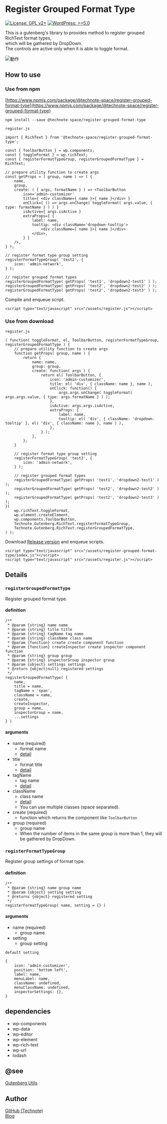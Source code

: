 # Register Grouped Format Type

[![License: GPL v2+](https://img.shields.io/badge/License-GPL%20v2%2B-blue.svg)](http://www.gnu.org/licenses/gpl-2.0.html)
[![WordPress: >=5.0](https://img.shields.io/badge/WordPress-%3E%3D5.0-brightgreen.svg)](https://wordpress.org/)

This is a gutenberg's library to provides method to register grouped RichText format types,   
which will be gathered by DropDown.  
The controls are active only when it is able to toggle format.

![動作](https://raw.githubusercontent.com/technote-space/register-grouped-format-type/master/screenshot1.png)

## How to use
### Use from npm
[https://www.npmjs.com/package/@technote-space/register-grouped-format-type](https://www.npmjs.com/package/@technote-space/register-grouped-format-type)

```
npm install --save @technote-space/register-grouped-format-type
```

`register.js`
```
import { RichText } from '@technote-space/register-grouped-format-type';

const { ToolbarButton } = wp.components;
const { toggleFormat } = wp.richText;
const { registerFormatTypeGroup, registerGroupedFormatType } = RichText;

// prepare utility function to create args
const getProps = ( group, name ) => ( {
	name,
	group,
	create: ( { args, formatName } ) => <ToolbarButton
		icon='admin-customizer'
		title={ <div className={ name }>{ name }</div> }
		onClick={ () => args.onChange( toggleFormat( args.value, { type: formatName } ) ) }
		isActive={ args.isActive }
		extraProps={ {
			label: name,
			tooltip: <div className='dropdown-tooltip'>
				<div className={ name }>{ name }</div>
			</div>,
		} }
	/>,
} );

// register format type group setting
registerFormatTypeGroup( 'test2', {
	icon: 'admin-network',
} );

// register grouped format types
registerGroupedFormatType( getProps( 'test1', 'dropdown2-test1' ) );
registerGroupedFormatType( getProps( 'test2', 'dropdown2-test2' ) );
registerGroupedFormatType( getProps( 'test2', 'dropdown2-test3' ) );
```

Compile and enqueue script.

```
<script type="text/javascript" src="/assets/register.js"></script>
```

### Use from download

`register.js`
```
( function( toggleFormat, el, ToolbarButton, registerFormatTypeGroup, registerGroupedFormatType ) {
	// prepare utility function to create args
	function getProps( group, name ) {
		return {
			name: name,
			group: group,
			create: function( args ) {
				return el( ToolbarButton, {
					icon: 'admin-customizer',
					title: el( 'div', { className: name }, name ),
					onClick: function() {
						args.args.onChange( toggleFormat( args.args.value, { type: args.formatName } ) );
					},
					isActive: args.args.isActive,
					extraProps: {
						label: name,
						tooltip: el( 'div', { className: 'dropdown-tooltip' }, el( 'div', { className: name }, name ) ),
					},
				} );
			},
		};
	}

	// register format type group setting
	registerFormatTypeGroup( 'test2', {
		icon: 'admin-network',
	} );

	// register grouped format types
	registerGroupedFormatType( getProps( 'test1', 'dropdown2-test1' ) );
	registerGroupedFormatType( getProps( 'test2', 'dropdown2-test2' ) );
	registerGroupedFormatType( getProps( 'test2', 'dropdown2-test3' ) );
}(
	wp.richText.toggleFormat,
	wp.element.createElement,
	wp.components.ToolbarButton,
	Technote.Gutenberg.RichText.registerFormatTypeGroup,
	Technote.Gutenberg.RichText.registerGroupedFormatType,
) );
```

Download [Release version](https://raw.githubusercontent.com/technote-space/register-grouped-format-type/master/build/index.js) and enqueue scripts.
```
<script type="text/javascript" src="/assets/register-grouped-format-type/index.js"></script>
<script type="text/javascript" src="/assets/register.js"></script>
```


## Details
### `registerGroupedFormatType`
Register grouped format type.
#### definition
```
/**
 * @param {string} name name
 * @param {string} title title
 * @param {string} tagName tag name
 * @param {string} className class name
 * @param {function} create create component function
 * @param {function} createInspector create inspector component function
 * @param {string} group group
 * @param {string} inspectorGroup inspector group
 * @param {object} settings settings
 * @return {object|null} registered settings
 */
registerGroupedFormatType( {
	name,
	title = name,
	tagName = 'span',
	className = name,
	create,
	createInspector,
	group = name,
	inspectorGroup = name,
	...settings
} )
```
#### arguments
- name (required)
  - format name
  - [detail](https://github.com/WordPress/gutenberg/blob/release/5.6/packages/rich-text/src/register-format-type.js#L17)
- title
  - format title
  - [detail](https://github.com/WordPress/gutenberg/blob/release/5.6/packages/rich-text/src/register-format-type.js#L211)
- tagName
  - tag name
  - [detail](https://github.com/WordPress/gutenberg/blob/release/5.6/packages/rich-text/src/register-format-type.js#L19)
- className
  - class name
  - [detail](https://github.com/WordPress/gutenberg/blob/release/5.6/packages/rich-text/src/register-format-type.js#L20)
  - You can use multiple classes (space separated).
- create (required)
  - function which returns the component like `ToolbarButton`
- group (required)
  - group name
  - When the number of items in the same group is more than 1, they will be gathered by DropDown.

### `registerFormatTypeGroup`
Register group settings of format type.  
#### definition
```
/**
 * @param {string} name group name
 * @param {object} setting setting
 * @returns {object} registered setting
 */
registerFormatTypeGroup( name, setting = {} )
```  
#### arguments
- name (required)
  - group name
- setting
  - group setting  
  
`default setting`
```
{
	icon: 'admin-customizer',
	position: 'bottom left',
	label: name,
	menuLabel: name,
	className: undefined,
	menuClassName: undefined,
	inspectorSettings: {},
}
```

## dependencies
- wp-components
- wp-data
- wp-editor
- wp-element
- wp-rich-text
- wp-url
- lodash

## @see
[Gutenberg Utils](https://github.com/technote-space/gutenberg-utils)

## Author
[GitHub (Technote)](https://github.com/technote-space)  
[Blog](https://technote.space)
